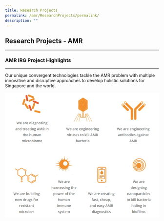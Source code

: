 ```yaml
---
title: Research Projects
permalink: /amr/ResearchProjects/permalink/
description: ""
---
```

## Research Projects - AMR
-----------------------

### AMR IRG Project Highlights
--------------------------

Our unique convergent technologies tackle the AMR problem with multiple innovative and disruptive approaches to develop holistic solutions for Singapore and the world.

![](/images/AMR%20Research%20projects.png)